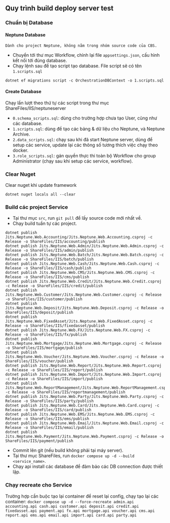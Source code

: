 ## Quy trình build deploy server test

### Chuẩn bị Database

#### Neptune Database

```note
Dành cho project Neptune, không nằm trong nhóm source code của CBS.
```

- Chuyển tới thư mục Workflow, chỉnh lại file `appsettings.json`, cấu hình kết nối tới đúng database.
- Chạy lệnh sau để tạo script tạo database. File script sẽ có tên `1.scripts.sql`

```
dotnet ef migrations script -c OrchestrationDBContext -o 1.scripts.sql
```

#### Create Database

Chạy lần lượt theo thứ tự các script trong thư mục ShareFiles/IIS/neptuneserver

- `0.schema_scripts.sql`: dùng cho trường hợp chưa tạo User, cũng như các database.
- `1.scripts.sql`: dùng đề tạo các bảng & dữ liệu cho Neptune, và Neptune Archive.
- `2.data_scripts.sql`: chạy sau khi đã start Neptune server, dùng để setup các service, update lại các thông số tương thích việc chạy theo docker.
- `3.role_scripts.sql`: gán quyền thực thi toàn bộ Workflow cho group Administrator (chạy sau khi setup các service, workflow).

### Clear Nuget

Clear nuget khi update framework

```
dotnet nuget locals all --clear
```

### Build các project Service

- Tại thư mục `src`, run `git pull` để lấy source code mới nhất về.
- Chạy build tuần tự các project.

```
dotnet publish Jits.Neptune.Web.Accounting/Jits.Neptune.Web.Accounting.csproj -c Release -o ShareFiles/IIS/accounting/publish
dotnet publish Jits.Neptune.Web.Admin/Jits.Neptune.Web.Admin.csproj -c Release -o ShareFiles/IIS/admin/publish
dotnet publish Jits.Neptune.Web.Batch/Jits.Neptune.Web.Batch.csproj -c Release -o ShareFiles/IIS/batch/publish
dotnet publish Jits.Neptune.Web.Cash/Jits.Neptune.Web.Cash.csproj -c Release -o ShareFiles/IIS/cash/publish
dotnet publish Jits.Neptune.Web.CMS/Jits.Neptune.Web.CMS.csproj -c Release -o ShareFiles/IIS/cms/publish
dotnet publish Jits.Neptune.Web.Credit/Jits.Neptune.Web.Credit.csproj -c Release -o ShareFiles/IIS/credit/publish
dotnet publish Jits.Neptune.Web.Customer/Jits.Neptune.Web.Customer.csproj -c Release -o ShareFiles/IIS/customer/publish
dotnet publish Jits.Neptune.Web.Deposit/Jits.Neptune.Web.Deposit.csproj -c Release -o ShareFiles/IIS/deposit/publish
dotnet publish Jits.Neptune.Web.FixedAsset/Jits.Neptune.Web.FixedAsset.csproj -c Release -o ShareFiles/IIS/fixedasset/publish
dotnet publish Jits.Neptune.Web.FX/Jits.Neptune.Web.FX.csproj -c Release -o ShareFiles/IIS/fx/publish
dotnet publish Jits.Neptune.Web.Mortgage/Jits.Neptune.Web.Mortgage.csproj -c Release -o ShareFiles/IIS/mortgage/publish
dotnet publish Jits.Neptune.Web.Voucher/Jits.Neptune.Web.Voucher.csproj -c Release -o ShareFiles/IIS/voucher/publish
dotnet publish Jits.Neptune.Web.Report/Jits.Neptune.Web.Report.csproj -c Release -o ShareFiles/IIS/report/publish
dotnet publish Jits.Neptune.Web.Import/Jits.Neptune.Web.Import.csproj -c Release -o ShareFiles/IIS/import/publish
dotnet publish Jits.Neptune.Web.ReportManagement/Jits.Neptune.Web.ReportManagement.csproj -c Release -o ShareFiles/IIS/reportmanagement/publish
dotnet publish Jits.Neptune.Web.Party/Jits.Neptune.Web.Party.csproj -c Release -o ShareFiles/IIS/party/publish
dotnet publish Jits.Neptune.Web.Card/Jits.Neptune.Web.Card.csproj -c Release -o ShareFiles/IIS/card/publish
dotnet publish Jits.Neptune.Web.EMS/Jits.Neptune.Web.EMS.csproj -c Release -o ShareFiles/IIS/ems/publish
dotnet publish Jits.Neptune.Web.Email/Jits.Neptune.Web.Email.csproj -c Release -o ShareFiles/IIS/email/publish
dotnet publish Jits.Neptune.Web.Payment/Jits.Neptune.Web.Payment.csproj -c Release -o ShareFiles/IIS/payment/publish
```

- Commit lên git (nếu build không phải tại máy server).
- Tại thư mục ShareFiles, run `docker compose up -d --build <service_name>`.
- Chạy api install các database để đảm bảo các DB connection được thiết lập.

### Chạy recreate cho Service

Trường hợp cần buộc tạo lại container để reset lại config, chạy tạo lại các container:
`docker compose up -d --force-recreate admin.api accounting.api cash.api customer.api deposit.api credit.api fixedasset.api payment.api fx.api mortgage.api voucher.api cms.api report.api ems.api email.api import.api card.api party.api`
